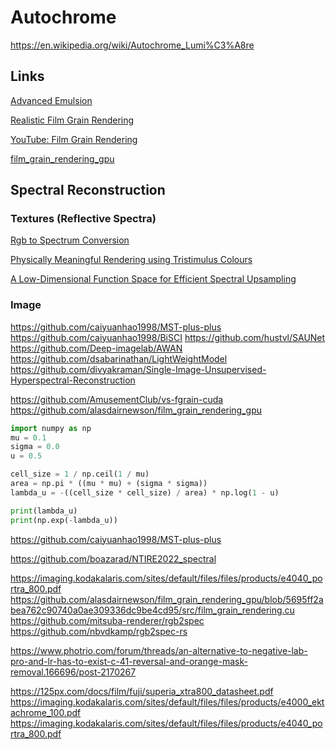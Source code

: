 # Autochrome

https://en.wikipedia.org/wiki/Autochrome_Lumi%C3%A8re

## Links

[Advanced Emulsion](https://www.youtube.com/watch?v=I4_7tW-cx1I)

[Realistic Film Grain Rendering](https://www.ipol.im/pub/art/2017/192/article_lr.pdf)

[YouTube: Film Grain Rendering](https://cg.ivd.kit.edu/publications/2015/spectrum/paper-preprint.pdf)

[film_grain_rendering_gpu](https://github.com/alasdairnewson/film_grain_rendering_gpu)


## Spectral Reconstruction

### Textures (Reflective Spectra)

[Rgb to Spectrum Conversion](http://sv-journal.org/2015-4/03/en/index.php?lang=en)

[Physically Meaningful Rendering using Tristimulus Colours](https://cg.ivd.kit.edu/publications/2015/spectrum/paper-preprint.pdf)

[A Low-Dimensional Function Space for Efficient Spectral Upsampling](https://rgl.s3.eu-central-1.amazonaws.com/media/papers/Jakob2019Spectral_3.pdf)

### Image

https://github.com/caiyuanhao1998/MST-plus-plus
https://github.com/caiyuanhao1998/BiSCI
https://github.com/hustvl/SAUNet
https://github.com/Deep-imagelab/AWAN
https://github.com/dsabarinathan/LightWeightModel
https://github.com/divyakraman/Single-Image-Unsupervised-Hyperspectral-Reconstruction


https://github.com/AmusementClub/vs-fgrain-cuda
https://github.com/alasdairnewson/film_grain_rendering_gpu

```python
import numpy as np
mu = 0.1
sigma = 0.0
u = 0.5

cell_size = 1 / np.ceil(1 / mu)
area = np.pi * ((mu * mu) + (sigma * sigma))
lambda_u = -((cell_size * cell_size) / area) * np.log(1 - u)

print(lambda_u)
print(np.exp(-lambda_u))
```

https://github.com/caiyuanhao1998/MST-plus-plus

https://github.com/boazarad/NTIRE2022_spectral


https://imaging.kodakalaris.com/sites/default/files/files/products/e4040_portra_800.pdf
https://github.com/alasdairnewson/film_grain_rendering_gpu/blob/5695ff2abea762c90740a0ae309336dc9be4cd95/src/film_grain_rendering.cu
https://github.com/mitsuba-renderer/rgb2spec
https://github.com/nbvdkamp/rgb2spec-rs


https://www.photrio.com/forum/threads/an-alternative-to-negative-lab-pro-and-lr-has-to-exist-c-41-reversal-and-orange-mask-removal.166696/post-2170267

https://125px.com/docs/film/fuji/superia_xtra800_datasheet.pdf
https://imaging.kodakalaris.com/sites/default/files/files/products/e4000_ektachrome_100.pdf
https://imaging.kodakalaris.com/sites/default/files/files/products/e4040_portra_800.pdf
